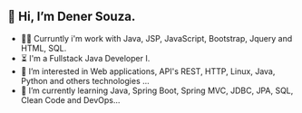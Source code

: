 ## 👋 Hi, I’m Dener Souza.



- 👨‍💻 Curruntly i'm work with Java, JSP, JavaScript, Bootstrap, Jquery and HTML, SQL.
- ⏳ I'm a Fullstack Java Developer I.
- 👀 I’m interested in Web applications, API's REST, HTTP, Linux, Java, Python and others technologies ... 
- 🌱 I’m currently learning Java, Spring Boot, Spring MVC, JDBC, JPA, SQL, Clean Code and DevOps...



